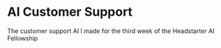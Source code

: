 # AI Customer Support
 The customer support AI I made for the third week of the Headstarter AI Fellowship
